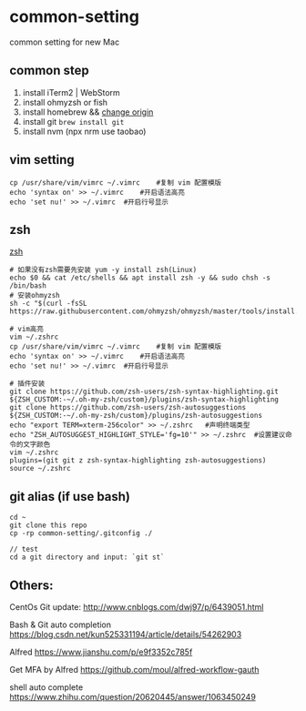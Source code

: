 # common-setting
common setting for new Mac

## common step
1. install iTerm2 | WebStorm
1. install ohmyzsh or fish
1. install homebrew && [change origin](https://blog.csdn.net/qq_33591200/article/details/82882562)
1. install git `brew install git`
1. install nvm (npx nrm use taobao)


## vim setting
```
cp /usr/share/vim/vimrc ~/.vimrc	#复制 vim 配置模版
echo 'syntax on' >> ~/.vimrc	#开启语法高亮
echo 'set nu!' >> ~/.vimrc	#开启行号显示
```

## zsh
[zsh](https://sspai.com/post/55176)
```
# 如果没有zsh需要先安装 yum -y install zsh(Linux)
echo $0 && cat /etc/shells && apt install zsh -y && sudo chsh -s /bin/bash
# 安装ohmyzsh
sh -c "$(curl -fsSL https://raw.githubusercontent.com/ohmyzsh/ohmyzsh/master/tools/install.sh)"

# vim高亮
vim ~/.zshrc
cp /usr/share/vim/vimrc ~/.vimrc	#复制 vim 配置模版
echo 'syntax on' >> ~/.vimrc	#开启语法高亮
echo 'set nu!' >> ~/.vimrc	#开启行号显示

# 插件安装
git clone https://github.com/zsh-users/zsh-syntax-highlighting.git ${ZSH_CUSTOM:-~/.oh-my-zsh/custom}/plugins/zsh-syntax-highlighting
git clone https://github.com/zsh-users/zsh-autosuggestions ${ZSH_CUSTOM:-~/.oh-my-zsh/custom}/plugins/zsh-autosuggestions
echo "export TERM=xterm-256color" >> ~/.zshrc	#声明终端类型
echo "ZSH_AUTOSUGGEST_HIGHLIGHT_STYLE='fg=10'" >> ~/.zshrc	#设置建议命令的文字颜色
vim ~/.zshrc
plugins=(git git z zsh-syntax-highlighting zsh-autosuggestions)
source ~/.zshrc
```

## git alias (if use bash)
```
cd ~
git clone this repo
cp -rp common-setting/.gitconfig ./

// test
cd a git directory and input: `git st`
```


## Others:
CentOs Git update:
http://www.cnblogs.com/dwj97/p/6439051.html

Bash & Git auto completion
https://blog.csdn.net/kun525331194/article/details/54262903

Alfred
https://www.jianshu.com/p/e9f3352c785f

Get MFA by Alfred
https://github.com/moul/alfred-workflow-gauth

shell auto complete
https://www.zhihu.com/question/20620445/answer/1063450249


